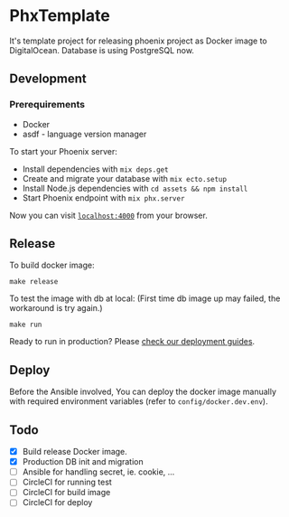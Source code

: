 # PhxTemplate

It's template project for releasing phoenix project as Docker image to DigitalOcean.
Database is using PostgreSQL now.

## Development

### Prerequirements

* Docker
* asdf - language version manager

To start your Phoenix server:

  * Install dependencies with `mix deps.get`
  * Create and migrate your database with `mix ecto.setup`
  * Install Node.js dependencies with `cd assets && npm install`
  * Start Phoenix endpoint with `mix phx.server`

Now you can visit [`localhost:4000`](http://localhost:4000) from your browser.

## Release

To build docker image:

`make release`

To test the image with db at local: (First time db image up may failed, the workaround is try again.)

`make run`

Ready to run in production? Please [check our deployment guides](https://hexdocs.pm/phoenix/deployment.html).

## Deploy

Before the Ansible involved, You can deploy the docker image manually with required environment variables (refer to `config/docker.dev.env`).

## Todo

- [X] Build release Docker image.
- [X] Production DB init and migration
- [ ] Ansible for handling secret, ie. cookie, ...
- [ ] CircleCI for running test
- [ ] CircleCI for build image
- [ ] CircleCI for deploy
